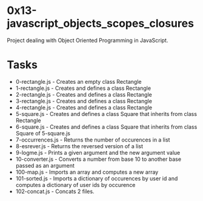 # 0x13-javascript_objects_scopes_closures
Project dealing with Object Oriented Programming in JavaScript.

# Tasks
* 0-rectangle.js - Creates an empty class Rectangle
* 1-rectangle.js - Creates and defines a class Rectangle
* 2-rectangle.js - Creates and defines a class Rectangle
* 3-rectangle.js - Creates and defines a class Rectangle
* 4-rectangle.js - Creates and defines a class Rectangle
* 5-square.js - Creates and defines a class Square that inherits from class Rectangle
* 6-square.js - Creates and defines a class Square that inherits from class Square of 5-square.js
* 7-occurrences.js - Returns the number of occurences in a list
* 8-esrever.js - Returns the reversed version of a list
* 9-logme.js - Prints a given argument and the new argument value
* 10-converter.js - Converts a number from base 10 to another base passed as an argument
* 100-map.js - Imports an array and computes a new array
* 101-sorted.js - Imports a dictionary of occurences by user id and computes a dictionary of user ids by occurence
* 102-concat.js - Concats 2 files.

